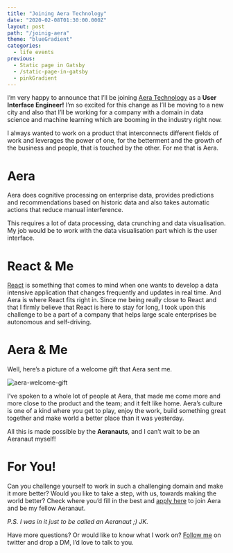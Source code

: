 ```yaml
---
title: "Joining Aera Technology"
date: "2020-02-08T01:30:00.000Z"
layout: post
path: "/joinig-aera"
theme: "blueGradient"
categories:
  - life events
previous:
  - Static page in Gatsby
  - /static-page-in-gatsby
  - pinkGradient
---
```


I’m very happy to announce that I’ll be joining <a href="https://www.aeratechnology.com/" target="_blank">Aera Technology</a> as a **User Interface Engineer!** I’m so excited for this change as I’ll be moving to a new city and also that I’ll be working for a company with a domain in data science and machine learning which are booming in the industry right now.

I always wanted to work on a product that interconnects different fields of work and leverages the power of one, for the betterment and the growth of the business and people, that is touched by the other. For me that is Aera. 

# Aera
Aera does cognitive processing on enterprise data, provides predictions and recommendations based on historic data and also takes automatic actions that reduce manual interference. 

This requires a lot of data processing, data crunching and data visualisation. My job would be to work with the data visualisation part which is the user interface.

# React & Me
<a href="https://reactjs.org/" target="_blank">React</a> is something that comes to mind when one wants to develop a data intensive application that changes frequently and updates in real time. And Aera is where React fits right in. Since me being really close to React and that I firmly believe that React is here to stay for long, I took upon this challenge to be a part of a company that helps large scale enterprises be autonomous and self-driving.

# Aera & Me
Well, here’s a picture of a welcome gift that Aera sent me.

<img src="https://drive.google.com/uc?id=10KC11NtkjluE7apHWRPxJZ6mtBNmDw5j" alt="aera-welcome-gift" class="img-fluid" />

I’ve spoken to a whole lot of people at Aera, that made me come more and more close to the product and the team; and it felt like home. Aera’s culture is one of a kind where you get to play, enjoy the work, build something great together and make world a better place than it was yesterday.

All this is made possible by the **Aeranauts**, and I can’t wait to be an Aeranaut myself!

# For You!
Can you challenge yourself to work in such a challenging domain and make it more better? Would you like to take a step, with us, towards making the world better? Check where you’d fill in the best and <a href="https://www.aeratechnology.com/careers" target="_blank">apply here</a> to join Aera and be my fellow Aeranaut. 

_P.S. I was in it just to be called an Aeranaut ;) JK._


Have more questions? Or would like to know what I work on? <a href="https://twitter.com/iam_daparth/" target="_blank">Follow me</a> on twitter and drop a DM, I’d love to talk to you.